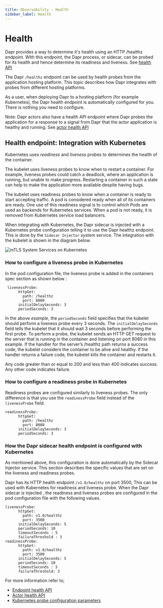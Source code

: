 ```yaml
---
title: Observability - Health
sidebar_label: Health
---
```



# Health

Dapr provides a way to determine it's health using an HTTP /healthz endpoint.
With this endpoint, the Dapr process, or sidecar, can be probed for its health and hence determine its readiness and liveness. See [health API ](../../reference/api/health_api.md)

The Dapr `/healthz` endpoint can be used by health probes from the application hosting platform. This topic describes how Dapr integrates with probes from different hosting platforms. 

As a user, when deploying Dapr to a hosting platform (for example Kubernetes), the Dapr health endpoint is automatically configured for you. There is nothing you need to configure. 

Note: Dapr actors also have a health API endpoint where Dapr probes the application for a response to a signal from Dapr that the actor application is healthy and running. See [actor health API](../../reference/api/actors_api.md#health-check)

## Health endpoint: Integration with Kubernetes

Kubernetes uses *readiness* and *liveness* probes to determines the health of the container.

The kubelet uses liveness probes to know when to restart a container.
For example, liveness probes could catch a deadlock, where an application is running, but unable to make progress. Restarting a container in such a state can help to make the application more available despite having bugs.

The kubelet uses readiness probes to know when a container is ready to start accepting traffic. A pod is considered ready when all of its containers are ready. One use of this readiness signal is to control which Pods are used as backends for Kubernetes services. When a pod is not ready, it is removed from Kubernetes service load balancers.

When integrating with Kubernetes, the Dapr sidecar is injected with a Kubernetes probe configuration telling it to use the Dapr healthz endpoint. This is done by the `Sidecar Injector` system service. The integration with the kubelet  is shown in the diagram below. 

![mTLS System Services on Kubernetes](/img/security/security-mTLS-dapr-system-services.png)

### How to configure a liveness probe in Kubernetes

In the pod configuration file, the liveness probe is added in the containers spec section as shown below :

```
 livenessProbe:
      httpGet:
        path: /healthz
        port: 8080
      initialDelaySeconds: 3
      periodSeconds: 3
```

In the above *example*, the `periodSeconds` field specifies that the kubelet should perform a liveness probe every 3 seconds. The `initialDelaySeconds` field tells the kubelet that it should wait 3 seconds before performing the first probe. To perform a probe, the kubelet sends an HTTP GET request to the server that is running in the container and listening on port 8080 in this example. If the handler for the server’s /healthz path returns a success code, the kubelet considers the container to be alive and healthy. If the handler returns a failure code, the kubelet kills the container and restarts it.

Any code greater than or equal to 200 and less than 400 indicates success. Any other code indicates failure.

### How to configure a readiness probe in Kubernetes

Readiness probes are configured similarly to liveness probes. The only difference is that you use the `readinessProbe` field instead of the `livenessProbe` field.

```
readinessProbe:
      httpGet:
        path: /healthz
        port: 8080
      initialDelaySeconds: 3
      periodSeconds: 3
```

### How the Dapr sidecar health endpoint is configured with Kubernetes
As mentioned above, this configuration is done automatically by the Sidecar Injector service. This section describes the specific values that are set on the liveness and readiness probes.

Dapr has its HTTP health endpoint `/v1.0/healthz` on port 3500, This can be used with Kubernetes for readiness and liveness probe. When the Dapr sidecar is injected , the readiness and liveness probes are configured in the pod configuration file with the following values.

```
livenessProbe:
      httpGet:
        path: v1.0/healthz
        port: 3500
      initialDelaySeconds: 5
      periodSeconds: 10
      timeoutSeconds : 5
      failureThreshold : 3
readinessProbe:
      httpGet:
        path: v1.0/healthz
        port: 3500
      initialDelaySeconds: 5
      periodSeconds: 10
      timeoutSeconds : 5
      failureThreshold: 3
```

For more information refer to;

- [ Endpoint health API](../../reference/api/health_api.md)
- [Actor health API](../../reference/api/actors_api.md#health-check)
- [Kubernetes probe configuration parameters](https://kubernetes.io/docs/tasks/configure-pod-container/configure-liveness-readiness-startup-probes/)

